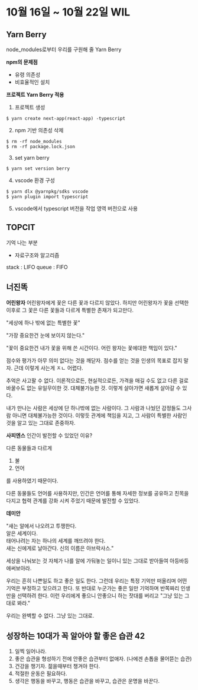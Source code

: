 # 10월 16일 ~ 10월 22일 WIL

## Yarn Berry

node_modules로부터 우리를 구원해 줄 Yarn Berry

**npm의 문제점**

- 유령 의존성
- 비효율적인 설치

**프로젝트 Yarn Berry 적용**

1. 프로젝트 생성

```
$ yarn create next-app(react-app) -typescript
```

2. npm 기반 의존성 삭제

```
$ rm -rf node_modules
$ rm -rf package.lock.json
```

3. set yarn berry

```
$ yarn set version berry
```

4. vscode 환경 구성

```
$ yarn dlx @yarnpkg/sdks vscode
$ yarn plugin import typescript
```

5. vscode에서 typescript 버전을 작업 영역 버전으로 사용

## TOPCIT

기억 나는 부분

- 자료구조와 알고리즘

stack : LIFO
queue : FIFO

## 너진똑

**어린왕자**
어린왕자에게 꽃은 다른 꽃과 다르지 않았다. 하지만 어린왕자가 꽃을 선택한 이후로 그 꽃은 다른 꽃들과 다르게 특별한 존재가 되고만다.

"세상에 하나 밖에 없는 특별한 꽃"

"가장 중요한건 눈에 보이지 않는다."

"꽃이 중요한건 내가 꽃을 위해 쓴 시간이다. 어린 왕자는 꽃에대한 책임이 있다."

점수와 평가가 아무 의미 없다는 것을 깨닫자. 점수를 얻는 것을 인생의 목표로 잡지 말자. 근데 이렇게 사는게 ㅈㄴ 어렵다.

추억은 사고팔 수 없다. 이론적으로든, 현실적으로든, 가격을 매길 수도 없고 다른 걸로 바꿀수도 없는 유일무이한 것. 대체불가능한 것. 이렇게 살아가면 새롭게 살아갈 수 있다.

내가 만나는 사람은 세상에 단 하나밖에 없는 사람이다. 그 사람과 나눴던 감정들도 그사람 아니면 대체불가능한 것이다. 이렇듯 관계에 책임을 지고, 그 사람이 특별한 사람인 것을 알고 있는 그대로 존중하자.

**사피엔스**
인간이 발전할 수 있었던 이유?

다른 동물들과 다르게

1. 불
2. 언어

를 사용하였기 때문이다.

다른 동물들도 언어를 사용하지만, 인간은 언어를 통해 자세한 정보를 공유하고 친목을 다지고 협력 관계를 강화 시켜 주었기 때문에 발전할 수 있었다.

**데미안**

"새는 알에서 나오려고 투쟁한다.  
알은 세계이다.  
태어나려는 자는 하나의 세계를 깨뜨려야 한다.  
새는 신에게로 날아간다. 신의 이름은 아브락사스."

세상을 나눠보는 것 자체가 나를 알에 가둬놓는 일이니 있는 그대로 받아들여 아등바등 애써보아라.

우리는 흔히 나쁜일도 하고 좋은 일도 한다. 그런데 우리는 특정 기억만 떠올리며 어떤 기억은 부정하고 잊으려고 한다.
또 반대로 누군가는 좋은 일만 기억하며 반쪽짜리 인생만을 선택하려 한다. 이런 우리에게 좋으니 안좋으니 하는 잣대를 버리고 "그냥 있는 그대로 봐라."

우리는 완벽할 수 없다. 그냥 있는 그대로.

## 성장하는 10대가 꼭 알아야 할 좋은 습관 42

1. 일찍 일어나라.
2. 좋은 습관을 형성하기 전에 안좋은 습관부터 없애자. (나에겐 손톱을 물어뜯는 습관)
3. 건강을 챙기자. 젊을때부터 챙겨야 한다.
4. 적절한 운동은 필요하다.
5. 생각은 행동을 바꾸고, 행동은 습관을 바꾸고, 습관은 운명을 바꾼다.
